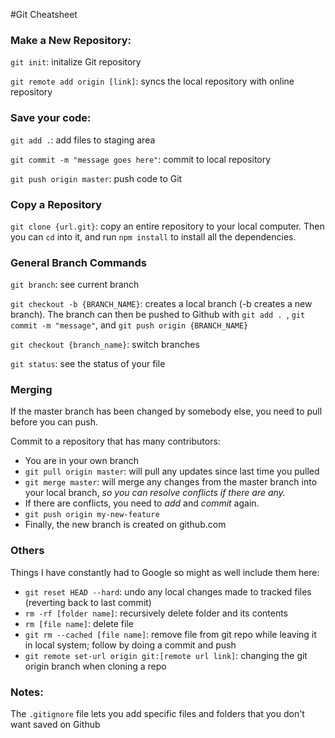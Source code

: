 #Git Cheatsheet

### Make a New Repository:

`git init`: initalize Git repository

`git remote add origin [link]`: syncs the local repository with online repository

### Save your code:

`git add .`: add files to staging area

`git commit -m "message goes here"`: commit to local repository

`git push origin master`: push code to Git

### Copy a Repository

`git clone {url.git}`: copy an entire repository to your local computer. Then you can `cd` into it,
and run `npm install` to install all the dependencies.

### General Branch Commands

`git branch`: see current branch

`git checkout -b {BRANCH_NAME}`: creates a local branch (-b creates a new branch). The branch can then be pushed 
to Github with `git add . `, `git commit -m "message"`, and  `git push origin {BRANCH_NAME}`

`git checkout {branch_name}`: switch branches 

`git status`: see the status of your file

### Merging

If the master branch has been changed by somebody else, you need to pull before you can push.

Commit to a repository that has many contributors:

- You are in your own branch
- `git pull origin master`: will pull any updates since last time you pulled
- `git merge master`: will merge any changes from the master branch into your local branch, *so you can resolve conflicts if there are any.*
- If there are conflicts, you need to *add* and *commit* again.
- `git push origin my-new-feature`
- Finally, the new branch is created on github.com


### Others

Things I have constantly had to Google so might as well include them here:

- `git reset HEAD --hard`: undo any local changes made to tracked files (reverting back to last commit)
- `rm -rf [folder name]`: recursively delete folder and its contents
- `rm [file name]`: delete file
- `git rm --cached [file name]`: remove file from git repo while leaving it in local system; 
follow by doing a commit and push
- `git remote set-url origin git:[remote url link]`: changing the git origin branch when cloning a repo
 

### Notes:

The `.gitignore` file lets you add specific files and folders that you don't
want saved on Github 
